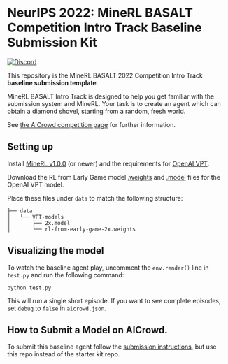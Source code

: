 # NeurIPS 2022: MineRL BASALT Competition Intro Track Baseline Submission Kit

[![Discord](https://img.shields.io/discord/565639094860775436.svg)](https://discord.gg/BT9uegr)

This repository is the MineRL BASALT 2022 Competition Intro Track **baseline submission template**.

MineRL BASALT Intro Track is designed to help you get familiar with the submission system and MineRL. Your task is to create an agent which can obtain a diamond shovel, starting from a random, fresh world.

See [the AICrowd competition page](https://www.aicrowd.com/challenges/neurips-2022-minerl-basalt-competition) for further information.

## Setting up

Install [MineRL v1.0.0](https://github.com/minerllabs/minerl) (or newer) and the requirements for [OpenAI VPT](https://github.com/openai/Video-Pre-Training).

Download the RL from Early Game model [.weights](https://openaipublic.blob.core.windows.net/minecraft-rl/models/rl-from-early-game-2x.weights) and [.model](https://openaipublic.blob.core.windows.net/minecraft-rl/models/2x.model) files for the OpenAI VPT model.

Place these files under `data` to match the following structure:

```
├── data
│   └── VPT-models
│       ├── 2x.model
│       └── rl-from-early-game-2x.weights
```


## Visualizing the model

To watch the baseline agent play, uncomment the `env.render()` line in `test.py` and run the following command:
```
python test.py
```
This will run a single short episode. If you want to see complete episodes, set `debug` to `false` in `aicrowd.json`.

## How to Submit a Model on AICrowd.

To submit this baseline agent follow the [submission instructions](https://github.com/minerllabs/basalt_intro_track_2022_competition_submission_template), but use this repo instead of the starter kit repo.
